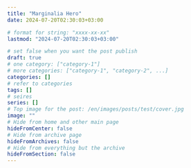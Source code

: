 ```yaml
---
title: "Marginalia Hero"
date: 2024-07-20T02:30:03+03:00

# format for string: "xxxx-xx-xx"
lastmod: "2024-07-20T02:30:03+03:00"

# set false when you want the post publish
draft: true
# one category: ["category-1"]
# more categories: ["category-1", "category-2", ...]
categories: []
# refer to categories
tags: []
# seires
series: []
# Top image for the post: /en/images/posts/test/cover.jpg
image: ""
# Hide from home and other main page
hideFromCenter: false
# Hide from archive page
hideFromArchives: false
# Hide from everything but the archive
hideFromSection: false
---
```


<!--more-->
